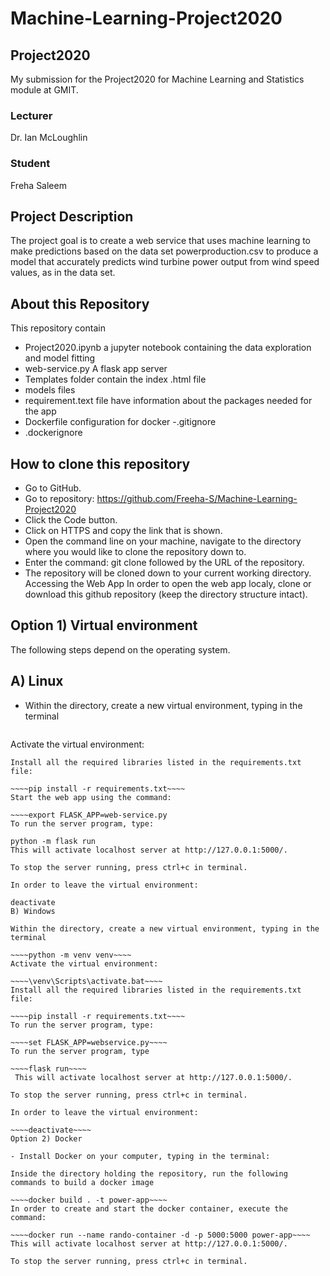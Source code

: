 # Machine-Learning-Project2020
## Project2020
My submission for the Project2020 for Machine Learning and Statistics module at GMIT.

### Lecturer
Dr. Ian McLoughlin
### Student
Freha Saleem
## Project Description
The project goal is to  create a web service that uses machine learning to make predictions based on the data set powerproduction.csv to produce a model that accurately predicts wind turbine power output from wind speed
values, as in the data set.

## About this Repository
This repository contain
- Project2020.ipynb a jupyter notebook containing the data exploration and model fitting
- web-service.py A flask app server
- Templates folder contain the index .html file
- models files
- requirement.text file have information about the packages needed for the app
- Dockerfile configuration for docker
-.gitignore
- .dockerignore



## How to clone this repository
- Go to GitHub.
- Go to  repository: https://github.com/Freeha-S/Machine-Learning-Project2020
- Click the Code button.
- Click on HTTPS and copy the link that is shown.
- Open the command line on your machine, navigate to the directory where you would like to clone the repository down to.
- Enter the command: git clone followed by the URL of the repository.
- The repository will be cloned down to your current working directory.
Accessing the Web App
In order to open the web app localy, clone or download this github repository (keep the directory structure intact).

## Option 1) Virtual environment

The following steps depend on the operating system.

## A) Linux

- Within the directory, create a new virtual environment, typing in the terminal

~~~~python -m venv venv
~~~~
Activate the virtual environment:

~~~~source venv/bin/activate ~~~~
Install all the required libraries listed in the requirements.txt file:

~~~~pip install -r requirements.txt~~~~
Start the web app using the command:

~~~~export FLASK_APP=web-service.py
To run the server program, type:

python -m flask run
This will activate localhost server at http://127.0.0.1:5000/.

To stop the server running, press ctrl+c in terminal.

In order to leave the virtual environment:

deactivate
B) Windows

Within the directory, create a new virtual environment, typing in the terminal

~~~~python -m venv venv~~~~
Activate the virtual environment:

~~~~\venv\Scripts\activate.bat~~~~
Install all the required libraries listed in the requirements.txt file:

~~~~pip install -r requirements.txt~~~~
To run the server program, type:

~~~~set FLASK_APP=webservice.py~~~~
To run the server program, type

~~~~flask run~~~~
 This will activate localhost server at http://127.0.0.1:5000/.

To stop the server running, press ctrl+c in terminal.

In order to leave the virtual environment:

~~~~deactivate~~~~
Option 2) Docker

- Install Docker on your computer, typing in the terminal:

Inside the directory holding the repository, run the following commands to build a docker image

~~~~docker build . -t power-app~~~~
In order to create and start the docker container, execute the command:

~~~~docker run --name rando-container -d -p 5000:5000 power-app~~~~
This will activate localhost server at http://127.0.0.1:5000/.

To stop the server running, press ctrl+c in terminal.
